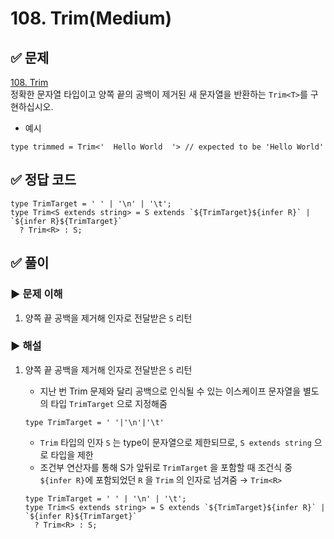# 108. Trim(Medium)

## ✅ 문제
[108. Trim](https://github.com/type-challenges/type-challenges/blob/main/questions/00108-medium-trim/README.md)   
정확한 문자열 타입이고 양쪽 끝의 공백이 제거된 새 문자열을 반환하는 `Trim<T>`를 구현하십시오.

- 예시

```tsx
type trimmed = Trim<'  Hello World  '> // expected to be 'Hello World'
```

## ✅ 정답 코드

```tsx
type TrimTarget = ' ' | '\n' | '\t';
type Trim<S extends string> = S extends `${TrimTarget}${infer R}` | `${infer R}${TrimTarget}` 
  ? Trim<R> : S;
```

## ✅ 풀이

### ▶️ 문제 이해

1. 양쪽 끝 공백을 제거해 인자로 전달받은 `S` 리턴

### ▶️ 해설

1. 양쪽 끝 공백을 제거해 인자로 전달받은 `S` 리턴
    - 지난 번 Trim 문제와 달리 공백으로 인식될 수 있는 이스케이프 문자열을 별도의 타입 `TrimTarget` 으로 지정해줌
    
    ```tsx
    type TrimTarget = ' '|'\n'|'\t'
    ```
    
    - `Trim` 타입의 인자 `S` 는 type이 문자열으로 제한되므로, `S extends string` 으로 타입을 제한
    - 조건부 연산자를 통해 S가 앞뒤로 `TrimTarget` 을 포함할 때 조건식 중 `${infer R}`에 포함되었던 `R` 을 `Trim` 의 인자로 넘겨줌 → `Trim<R>`
    
    ```tsx
    type TrimTarget = ' ' | '\n' | '\t';
    type Trim<S extends string> = S extends `${TrimTarget}${infer R}` | `${infer R}${TrimTarget}` 
      ? Trim<R> : S;
    ```
    
